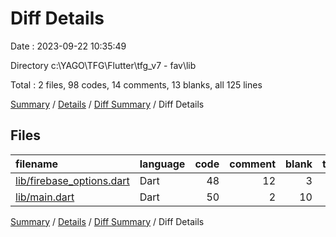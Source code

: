 # Diff Details

Date : 2023-09-22 10:35:49

Directory c:\\YAGO\\TFG\\Flutter\\tfg_v7 - fav\\lib

Total : 2 files,  98 codes, 14 comments, 13 blanks, all 125 lines

[Summary](results.md) / [Details](details.md) / [Diff Summary](diff.md) / Diff Details

## Files
| filename | language | code | comment | blank | total |
| :--- | :--- | ---: | ---: | ---: | ---: |
| [lib/firebase_options.dart](/lib/firebase_options.dart) | Dart | 48 | 12 | 3 | 63 |
| [lib/main.dart](/lib/main.dart) | Dart | 50 | 2 | 10 | 62 |

[Summary](results.md) / [Details](details.md) / [Diff Summary](diff.md) / Diff Details
